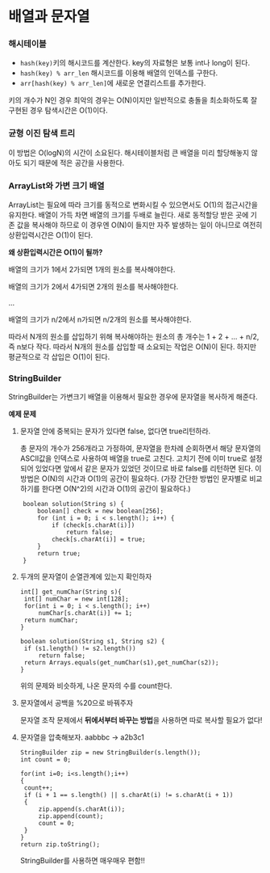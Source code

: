 # 배열과 문자열

### 해시테이블

- ```hash(key)```키의 해시코드를 계산한다. key의 자료형은 보통 int나 long이 된다.
- ```hash(key) % arr_len``` 해시코드를 이용해 배열의 인덱스를 구한다.
- ```arr[hash(key) % arr_len]```에 새로운 연결리스트를 추가한다.

키의 개수가 N인 경우 최악의 경우는 O(N)이지만 일반적으로 충돌을 최소화하도록 잘 구현된 경우 탐색시간은 O(1)이다.



### 균형 이진 탐색 트리

이 방법은 O(logN)의 시간이 소요된다. 해시테이블처럼 큰 배열을 미리 할당해놓지 않아도 되기 때문에 적은 공간을 사용한다. 



### ArrayList와 가변 크기 배열

ArrayList는 필요에 따라 크기를 동적으로 변화시킬 수 있으면서도 O(1)의 접근시간을 유지한다. 배열이 가득 차면 배열의 크기를 두배로 늘린다. 새로 동적할당 받은 곳에 기존 값을 복사해야 하므로 이 경우엔 O(N)이 들지만 자주 발생하는 일이 아니므로 여전히 상환입력시간은 O(1)이 된다.

**왜 상환입력시간은 O(1)이 될까?**

배열의 크기가 1에서 2가되면 1개의 원소를 복사해야한다.

배열의 크기가 2에서 4가되면 2개의 원소를 복사해야한다.

...

배열의 크기가 n/2에서 n가되면 n/2개의 원소를 복사해야한다.

따라서 N개의 원소를 삽입하기 위해 복사해야하는 원소의 총 개수는 1 + 2 + ... + n/2, 즉 n보다 작다. 따라서 N개의 원소를 삽입할 때 소요되는 작업은 O(N)이 된다. 하지만 평균적으로 각 삽입은 O(1)이 된다.



### StringBuilder

StringBuilder는 가변크기 배열을 이용해서 필요한 경우에 문자열을 복사하게 해준다.



**예제 문제**

1. 문자열 안에 중복되는 문자가 있다면 false, 없다면 true리턴하라.

   총 문자의 개수가 256개라고 가정하여, 문자열을 한차례 순회하면서 해당 문자열의 ASCII값을 인덱스로 사용하여 배열을 true로 고친다. 고치기 전에 이미 true로 설정되어 있었다면 앞에서 같은 문자가 있었던 것이므로 바로 false를 리턴하면 된다. 이 방법은 O(N)의 시간과 O(1)의 공간이 필요하다. (가장 간단한 방법인 문자별로 비교하기를 한다면 O(N^2)의 시간과 O(1)의 공간이 필요하다.)

```
	boolean solution(String s) {
		boolean[] check = new boolean[256];
		for (int i = 0; i < s.length(); i++) {
			if (check[s.charAt(i)])
				return false;
			check[s.charAt(i)] = true;
		}
		return true;
	}
```



2. 두개의 문자열이 순열관계에 있는지 확인하자

   ```
   int[] get_numChar(String s){
   	int[] numChar = new int[128];
   	for(int i = 0; i < s.length(); i++)
   		numChar[s.charAt(i)] += 1;
   	return numChar;
   }
   
   boolean solution(String s1, String s2) {
   	if (s1.length() != s2.length())
   		return false;
   	return Arrays.equals(get_numChar(s1),get_numChar(s2));
   }
   ```

   위의 문제와 비슷하게, 나온 문자의 수를 count한다.



3. 문자열에서 공백을 %20으로 바꿔주자

   문자열 조작 문제에서 **뒤에서부터 바꾸는 방법**을 사용하면 따로 복사할 필요가 없다!



4. 문자열을 압축해보자. aabbbc -> a2b3c1

   ```
   StringBuilder zip = new StringBuilder(s.length());
   int count = 0;
   
   for(int i=0; i<s.length();i++)
   {
   	count++;
   	if (i + 1 == s.length() || s.charAt(i) != s.charAt(i + 1))
   	{
   		zip.append(s.charAt(i));
   		zip.append(count);
   		count = 0;
   	}
   }
   return zip.toString();
   ```

   StringBuilder를 사용하면 매우매우 편함!!
